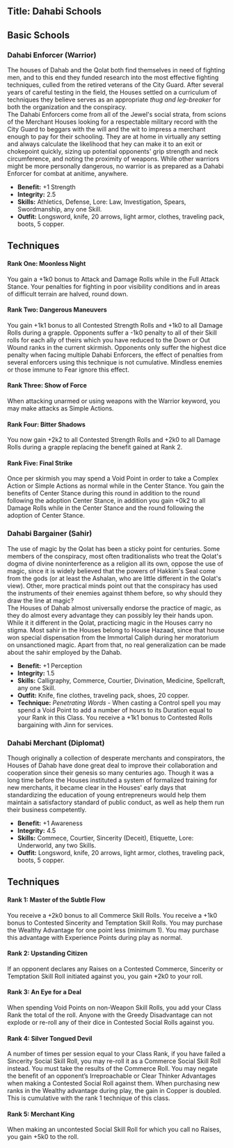 Title: Dahabi Schools
---
## <span>Basic Schools</span>

### <span>Dahabi Enforcer (Warrior)</span>

The houses of Dahab and the Qolat both find themselves in need of fighting men, and to this end they funded research into the most effective fighting techniques, culled from the retired veterans of the City Guard. After several years of careful testing in the field, the Houses settled on a curriculum of techniques they believe serves as an appropriate <em>thug and leg-breaker</em> for both the organization and the conspiracy.<br>
The Dahabi Enforcers come from all of the Jewel's social strata, from scions of the Merchant Houses looking for a respectable military record with the City Guard to beggars with the will and the wit to impress a merchant enough to pay for their schooling. They are at home in virtually any setting and always calculate the likelihood that hey can make it to an exit or chokepoint quickly, sizing up potential opponents' grip strength and neck circumference, and noting the proximity of weapons. While other warriors might be more personally dangerous, no warrior is as prepared as a Dahabi Enforcer for combat at anitime, anywhere.

- <strong>Benefit:</strong> +1 Strength
- <strong>Integrity:</strong> 2.5
- <strong>Skills:</strong> Athletics, Defense, Lore: Law, Investigation, Spears, Swordmanship, any one Skill.
- <strong>Outfit:</strong> Longsword, knife, 20 arrows, light armor, clothes, traveling pack, boots, 5 copper.

## <strong>Techniques</strong>
#### Rank One: Moonless Night

You gain a +1k0 bonus to Attack and Damage Rolls while in the Full Attack Stance. Your penalties for fighting in poor visibility conditions and in areas of difficult terrain are halved, round down.
#### Rank Two: Dangerous Maneuvers

You gain +1k1 bonus to all Contested Strength Rolls and +1k0 to all Damage Rolls during a grapple. Opponents suffer a -1k0 penalty to all of their Skill rolls for each ally of theirs which you have reduced to the Down or Out Wound ranks in the current skirmish. Opponents only suffer the highest dice penalty when facing multiple Dahabi Enforcers, the effect of penalties from several enforcers using this technique is not cumulative. Mindless enemies or those immune to Fear ignore this effect.
#### Rank Three: Show of Force

When attacking unarmed or using weapons with the Warrior keyword, you may make attacks as Simple Actions.
#### Rank Four: Bitter Shadows

You now gain +2k2 to all Contested Strength Rolls and +2k0 to all Damage Rolls during a grapple replacing the benefit gained at Rank 2.
#### Rank Five: Final Strike

Once per skirmish you may spend a Void Point in order to take a Complex Action or Simple Actions as normal while in the Center Stance. You gain the benefits of Center Stance during this round in addition to the round following the adoption Center Stance, in addition you gain +0k2 to all Damage Rolls while in the Center Stance and the round following the adoption of Center Stance.
### <span>Dahabi Bargainer (Sahir)</span>

The use of magic by the Qolat has been a sticky point for centuries. Some members of the conspiracy, most often traditionalists who treat the Qolat's dogma of divine noninterference as a religion all its own, oppose the use of magic, since it is widely believed that the powers of Hakkim's Seal come from the gods (or at least the Ashalan, who are little different in the Qolat's view). Other, more practical minds point out that the conspiracy has used the instruments of their enemies against thhem before, so why should they draw the line at magic?<br>
The Houses of Dahab almost universally endorse the practice of magic, as they do almost every advantage they can possibly ley their hands upon. While it it different in the Qolat, practicing magic in the Houses carry no stigma. Most sahir in the Houses belong to House Hazaad, since that house won special dispensation from the Immortal Caliph during her moratorium on unsanctioned magic. Apart from that, no real generalization can be made about the sahir employed by the Dahab.

- <strong>Benefit:</strong> +1 Perception
- <strong>Integrity:</strong> 1.5
- <strong>Skills:</strong> Calligraphy, Commerce, Courtier, Divination, Medicine, Spellcraft, any one Skill.
- <strong>Outfit:</strong> Knife, fine clothes, traveling pack, shoes, 20 copper.
- <strong>Technique:</strong> <em>Penetrating Words</em> - When casting a Control spell you may spend a Void Point to add a number of hours to its Duration equal to your Rank in this Class. You receive a +1k1 bonus to Contested Rolls bargaining with Jinn for services.

### <span>Dahabi Merchant (Diplomat)</span>

Though originally a collection of desperate merchants and conspirators, the Houses of Dahab have done great deal to improve their collaboration and cooperation since their genesis so many centuries ago. Though it was a long time before the Houses instituted a system of formalized training for new merchants, it became clear in the Houses' early days that standardizing the education of young entrepreneurs would help them maintain a satisfactory standard of public conduct, as well as help them run their business competently.

- <strong>Benefit:</strong> +1 Awareness
- <strong>Integrity:</strong> 4.5
- <strong>Skills:</strong> Commece, Courtier, Sincerity (Deceit), Etiquette, Lore: Underworld, any two Skills.
- <strong>Outfit:</strong> Longsword, knife, 20 arrows, light armor, clothes, traveling pack, boots, 5 copper.

## <strong>Techniques</strong>
#### Rank 1: Master of the Subtle Flow

You receive a +2k0 bonus to all Commerce Skill Rolls. You receive a +1k0 bonus to Contested Sincerity and Temptation Skill Rolls. You may purchase the Wealthy Advantage for one point less (minimum 1). You may purchase this advantage with Experience Points during play as normal.
#### Rank 2: Upstanding Citizen

If an opponent declares any Raises on a Contested Commerce, Sincerity or Temptation Skill Roll initiated against you, you gain +2k0 to your roll.
#### Rank 3: An Eye for a Deal

When spending Void Points on non-Weapon Skill Rolls, you add your Class Rank the total of the roll. Anyone with the Greedy Disadvantage can not explode or re-roll any of their dice in Contested Social Rolls against you.
#### Rank 4: Silver Tongued Devil

A number of times per session equal to your Class Rank, if you have failed a Sincerity Social Skill Roll, you may re-roll it as a Commerce Social Skill Roll instead. You must take the results of the Commerce Roll. You may negate the benefit of an opponent’s Irreproachable or Clear Thinker Advantages when making a Contested Social Roll against them. When purchasing new ranks in the Wealthy advantage during play, the gain in Copper is doubled. This is cumulative with the rank 1 technique of this class.
#### Rank 5: Merchant King

When making an uncontested Social Skill Roll for which you call no Raises, you gain +5k0 to the roll.
